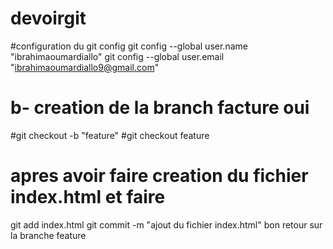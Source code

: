 # devoirgit
#configuration du git config
git config --global user.name "ibrahimaoumardiallo"
git config --global user.email "ibrahimaoumardiallo9@gmail.com"
# b- creation de la branch facture oui
#git checkout -b "feature"
#git checkout feature 
# apres avoir faire creation du fichier index.html et faire
git add index.html
git commit -m "ajout du fichier index.html"
bon retour sur la branche feature